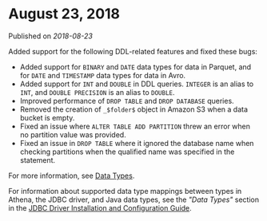 # August 23, 2018<a name="release-note-2018-08-23"></a>

Published on *2018\-08\-23*

Added support for the following DDL\-related features and fixed these bugs: 
+ Added support for `BINARY` and `DATE` data types for data in Parquet, and for `DATE` and `TIMESTAMP` data types for data in Avro\. 
+ Added support for `INT` and `DOUBLE` in DDL queries\. `INTEGER` is an alias to `INT`, and `DOUBLE PRECISION` is an alias to `DOUBLE`\. 
+ Improved performance of `DROP TABLE` and `DROP DATABASE` queries\.
+ Removed the creation of `_$folder$` object in Amazon S3 when a data bucket is empty\.
+ Fixed an issue where `ALTER TABLE ADD PARTITION` threw an error when no partition value was provided\. 
+ Fixed an issue in `DROP TABLE` where it ignored the database name when checking partitions when the qualified name was specified in the statement\. 

For more information, see [Data Types](data-types.md)\.

For information about supported data type mappings between types in Athena, the JDBC driver, and Java data types, see the *"Data Types"* section in the [JDBC Driver Installation and Configuration Guide](https://s3.amazonaws.com/athena-downloads/drivers/JDBC/SimbaAthenaJDBC_2.0.5/docs/Simba+Athena+JDBC+Driver+Install+and+Configuration+Guide.pdf)\. 